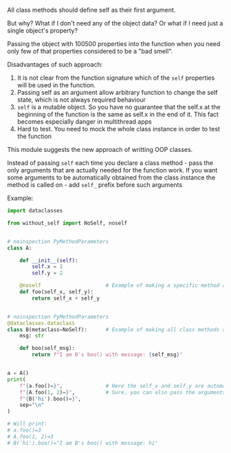All class methods should define self as their first argument.

But why? What if I don't need any of the object data? Or what if I need just a single object's property?

Passing the object with 100500 properties into the function when you need only few of that properties considered to be
a "bad smell".

Disadvantages of such approach:
1. It is not clear from the function signature which of the `self` properties will be used in the function.
2. Passing self as an argument allow arbitrary function to change the self state, which is not always required behaviour
3. `self` is a mutable object. So you have no guarantee that the self.x at the beginning of the function is the same as self.x in the end of it. 
This fact becomes especially danger in multithread apps 
4. Hard to test. You need to mock the whole class instance in order to test the function

This module suggests the new approach of writting OOP classes.

Instead of passing `self` each time you declare a class method - pass the only arguments that are actually needed
for the function work.
If you want some arguments to be automatically obtained from the class instance the method is called on - add `self_` prefix
before such arguments

Example:
```python
import dataclasses

from without_self import NoSelf, noself


# noinspection PyMethodParameters
class A:

    def __init__(self):
        self.x = 1
        self.y = 2

    @noself                     # Example of making a specific method as `noself` method
    def foo(self_x, self_y):
        return self_x + self_y


# noinspection PyMethodParameters
@dataclasses.dataclass
class B(metaclass=NoSelf):      # Example of making all class methods as `nonself`
    msg: str

    def boo(self_msg):
        return f"I am B's boo() with message: {self_msg}"


a = A()
print(
    f"{a.foo()=}",              # Here the self_x and self_y are automatically obtained from the `a` instance
    f"{A.foo(1, 2)=}",          # Sure, you can also pass the arguments manually if you want
    f"{B('hi').boo()=}",
    sep="\n"
)

# Will print:
# a.foo()=3
# A.foo(1, 2)=3
# B('hi').boo()="I am B's boo() with message: hi"
```
